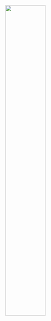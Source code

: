<a href="https://github.com/anuraghazra/github-readme-stats">
  <img src="https://github-readme-stats.vercel.app/api?username=zzering&count_private=true&show_icons=true&theme=radical&show_owner=true" style="width:50%!important" / >
